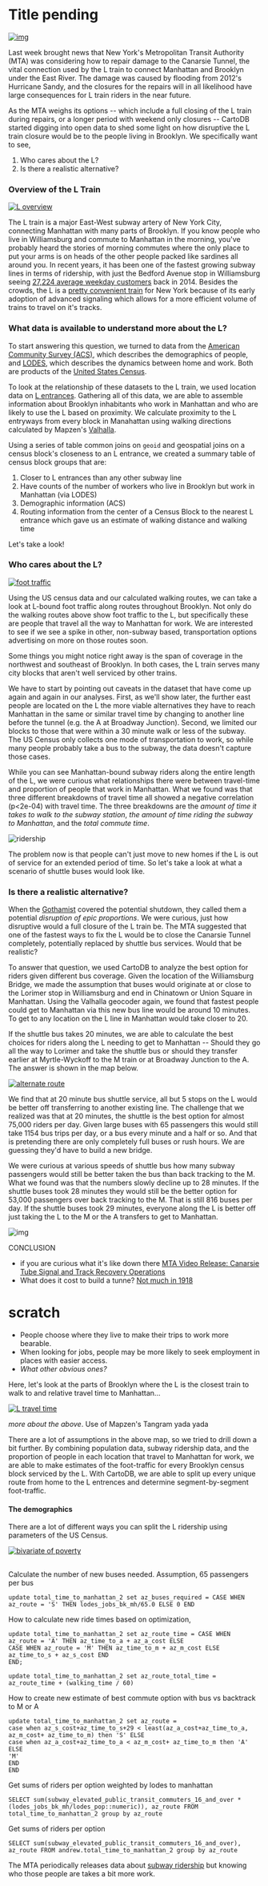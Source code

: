 # Title pending

[![img](imgs/brooklyn-network.png)](https://team.cartodb.com/u/mamataakella/viz/fdbcdcba-bd4f-11e5-b5f0-0e674067d321/embed_map)

Last week brought news that New York's Metropolitan Transit Authority (MTA) was considering how to repair damage to the Canarsie Tunnel, the vital connection used by the L train to connect Manhattan and Brooklyn under the East River. The damage was caused by flooding from 2012's Hurricane Sandy, and the closures for the repairs will in all likelihood have large consequences for L train riders in the near future.

As the MTA weighs its options -- which include a full closing of the L train during repairs, or a longer period with weekend only closures -- CartoDB started digging into open data to shed some light on how disruptive the L train closure would be to the people living in Brooklyn. We specifically want to see,

1. Who cares about the L?
2. Is there a realistic alternative?

### Overview of the L Train

[![L overview](imgs/draft-l-overview.png)](https://team.cartodb.com/u/mamataakella/viz/df39c134-bd38-11e5-927e-0ecfd53eb7d3/public_map)

The L train is a major East-West subway artery of New York City, connecting Manhattan with many parts of Brooklyn. If you know people who live in Williamsburg and commute to Manhattan in the morning, you've probably heard the stories of morning commutes where the only place to put your arms is on heads of the other people packed like sardines all around you. In recent years, it has been one of the fastest growing subway lines in terms of ridership, with just the Bedford Avenue stop in Williamsburg seeing [27,224 average weekday customers](http://www.mta.info/news-subway-new-york-city-transit/2015/04/20/subway-ridership-surges-26-one-year) back in 2014. Besides the crowds, the L is a [pretty convenient train](https://en.wikipedia.org/wiki/Automation_of_the_New_York_City_Subway#Canarsie_Line_CBTC) for New York because of its early adoption of advanced signaling which allows for a more efficient volume of trains to travel on it's tracks.

### What data is available to understand more about the L?

To start answering this question, we turned to data from the [American Community Survey (ACS)](https://www.census.gov/programs-surveys/acs/), which describes the demographics of people, and [LODES](http://lehd.ces.census.gov/data/), which describes the dynamics between home and work. Both are products of the [United States Census](http://www.census.gov/).

To look at the relationship of these datasets to the L train, we used location data on [L entrances](https://nycopendata.socrata.com/Transportation/Subway-Entrances/drex-xx56). Gathering all of this data, we are able to assemble information about Brooklyn inhabitants who work in Manhattan and who are likely to use the L based on proximity. We calculate proximity to the L entryways from every block in Manahattan using walking directions calculated by Mapzen's [Valhalla](https://mapzen.com/projects/valhalla/).

Using a series of table common joins on `geoid` and geospatial joins on a census block's closeness to an L entrance, we created a summary table of census block groups that are:

1. Closer to L entrances than any other subway line
2. Have counts of the number of workers who live in Brooklyn but work in Manhattan (via LODES)
3. Demographic information (ACS)
4. Routing information from the center of a Census Block to the nearest L entrance which gave us an estimate of walking distance and walking time

Let's take a look!

### Who cares about the L?

[![foot traffic](imgs/draft-foot-traffic.png)](https://team.cartodb.com/u/mamataakella/viz/69d84614-be1d-11e5-8e44-0e674067d321/embed_map)

Using the US census data and our calculated walking routes, we can take a look at L-bound foot traffic along routes throughout Brooklyn. Not only do the walking routes above show foot traffic to the L, but specifically these are people that travel all the way to Manhattan for work. We are interested to see if we see a spike in other, non-subway based, transportation options advertising on more on those routes soon.

Some things you might notice right away is the span of coverage in the northwest and southeast of Brooklyn. In both cases, the L train serves many city blocks that aren't well serviced by other trains.

We have to start by pointing out caveats in the dataset that have come up again and again in our analyses. First, as we'll show later, the further east people are located on the L the more viable alternatives they have to reach Manhattan in the same or similar travel time by changing to another line before the tunnel (e.g. the A at Broadway Junction). Second, we limited our blocks to those that were within a 30 minute walk or less of the subway. The US Census only collects one mode of transportation to work, so while many people probably take a bus to the subway, the data doesn't capture those cases.

While you can see Manhattan-bound subway riders along the entire length of the L, we were curious what relationships there were between travel-time and proportion of people that work in Manhattan. What we found was that three different breakdowns of travel time all showed a negative correlation (p<2e-04) with travel time. The three breakdowns are the _amount of time it takes to walk to the subway station_, _the amount of time riding the subway to Manhattan_, and the _total commute time_.

![ridership](imgs/ride-durations.png)

The problem now is that people can't just move to new homes if the L is out of service for an extended period of time. So let's take a look at what a scenario of shuttle buses would look like.

### Is there a realistic alternative?

When the [Gothamist](http://gothamist.com/2016/01/13/l_train_tunnel_closure_years.php) covered the potential shutdown, they called them a potential _disruption of epic proportions_. We were curious, just how disruptive would a full closure of the L train be. The MTA suggested that one of the fastest ways to fix the L would be to close the Canarsie Tunnel completely, potentially replaced by shuttle bus services. Would that be realistic?

To answer that question, we used CartoDB to analyze the best option for riders given different bus coverage. Given the location of the Williamsburg Bridge, we made the assumption that buses would originate at or close to the Lorimer stop in Williamsburg and end in Chinatown or Union Square in Manhattan. Using the Valhalla geocoder again, we found that fastest people could get to Manhattan via this new bus line would be around 10 minutes. To get to any location on the L line in Manhattan would take closer to 20.

If the shuttle bus takes 20 minutes, we are able to calculate the best choices for riders along the L needing to get to Manhattan -- Should they go all the way to Lorimer and take the shuttle bus or should they transfer earlier at Myrtle-Wyckoff to the M train or at Broadway Junction to the A. The answer is shown in the map below.

[![alternate route](imgs/draft-bus-shuttle-option.png)](https://team.cartodb.com/u/mamataakella/viz/5259fece-be2c-11e5-9d6a-0e98b61680bf/embed_map)

We find that at 20 minute bus shuttle service, all but 5 stops on the L would be better off transferring to another existing line. The challenge that we realized was that at 20 minutes, the shuttle is the best option for almost 75,000 riders per day. Given large buses with 65 passengers this would still take 1154 bus trips per day, or a bus every minute and a half or so. And that is pretending there are only completely full buses or rush hours. We are guessing they'd have to build a new bridge.

We were curious at various speeds of shuttle bus how many subway passengers would still be better taken the bus than back tracking to the M. What we found was that the numbers slowly decline up to 28 minutes. If the shuttle buses took 28 minutes they would still be the better option for 53,000 passengers over back tracking to the M. That is still 816 buses per day. If the shuttle buses took 29 minutes, everyone along the L is better off just taking the L to the M or the A transfers to get to Manhattan.

![img](/imgs/draft-passengers-m-v-bus.png)



CONCLUSION



* if you are curious what it's like down there [MTA Video Release: Canarsie Tube Signal and Track Recovery Operations](https://www.youtube.com/watch?v=DpfikZ-5mOw&list=PLZHkn788ZQJO45542MXbvZ53j1mf_xARx&index=19)
* What does it cost to build a tunne? [Not much in 1918](http://query.nytimes.com/gst/abstract.html?res=9C0DE6DC103FE233A25757C1A9679C946796D6CF)


# scratch




* People choose where they live to make their trips to work more bearable.
* When looking for jobs, people may be more likely to seek employment in places with easier access.
* _What other obvious ones?_

Here, let's look at the parts of Brooklyn where the L is the closest train to walk to and relative travel time to Manhattan...

[![L travel time](imgs/draft-travel-time.png)](https://team.cartodb.com/u/andrew/viz/77b936de-bd60-11e5-81b8-0ecfd53eb7d3/public_map?redirected=true)

_more about the above_. Use of Mapzen's Tangram yada yada

There are a lot of assumptions in the above map, so we tried to drill down a bit further. By combining population data, subway ridership data, and the proportion of people in each location that travel to Manhattan for work, we are able to make estimates of the foot-traffic for every Brooklyn census block serviced by the L. With CartoDB, we are able to split up every unique route from home to the L entrences and determine segment-by-segment foot-traffic.


#### The demographics

There are a lot of different ways you can split the L ridership using parameters of the US Census.

[![bivariate of poverty](imgs/draft-poverty-ridership.png)](https://team.cartodb.com/u/stuartlynn/viz/faa6fe76-bd67-11e5-98e2-0ecd1babdde5/public_map)





##

Calculate the number of new buses needed. Assumption, 65 passengers per bus
```
update total_time_to_manhattan_2 set az_buses_required = CASE WHEN az_route = 'S' THEN lodes_jobs_bk_mh/65.0 ELSE 0 END
```

How to calculate new ride times based on optimization,

```
update total_time_to_manhattan_2 set az_route_time = CASE WHEN az_route = 'A' THEN az_time_to_a + az_a_cost ELSE
CASE WHEN az_route = 'M' THEN az_time_to_m + az_m_cost ELSE
az_time_to_s + az_s_cost END
END;

update total_time_to_manhattan_2 set az_route_total_time = az_route_time + (walking_time / 60)

```


How to create new estimate of best commute option with bus vs backtrack to M or A

```
update total_time_to_manhattan_2 set az_route =
case when az_s_cost+az_time_to_s+29 < least(az_a_cost+az_time_to_a, az_m_cost+ az_time_to_m) then 'S' ELSE
case when az_a_cost+az_time_to_a < az_m_cost+ az_time_to_m then 'A' ELSE
'M'
END
END
```

Get sums of riders per option weighted by lodes to manhattan

```
SELECT sum(subway_elevated_public_transit_commuters_16_and_over * (lodes_jobs_bk_mh/lodes_pop::numeric)), az_route FROM total_time_to_manhattan_2 group by az_route

```

Get sums of riders per option

```
SELECT sum(subway_elevated_public_transit_commuters_16_and_over), az_route FROM andrew.total_time_to_manhattan_2 group by az_route
```

The MTA periodically releases data about [subway ridership](http://web.mta.info/nyct/facts/ridership/) but knowing who those people are takes a bit more work.
